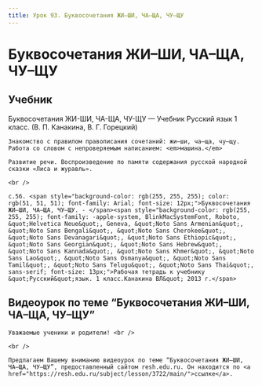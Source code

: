 ```yaml
---
title: Урок 93. Буквосочетания ЖИ–ШИ, ЧА–ЩА, ЧУ–ЩУ
---
```


# Буквосочетания ЖИ–ШИ, ЧА–ЩА, ЧУ–ЩУ

## Учебник

Буквосочетания ЖИ-ШИ, ЧА-ЩА, ЧУ-ЩУ — Учебник Русский язык 1 класс. (В. П. Канакина, В. Г. Горецкий)

<p>
	Знакомство с правилом правописания сочетаний: жи–ши, ча–ща, чу–щу. Работа со словом с непроверяемым написанием: <em>машина.</em> 
</p>
<p>
	Развитие речи. Воспроизведение по памяти содержания русской народной сказки «Лиса и журавль». 
</p>
<div>
	<br />
</div>

<p>
	с.56. <span style="background-color: rgb(255, 255, 255); color: rgb(51, 51, 51); font-family: Arial; font-size: 12px;">Буквосочетания ЖИ–ШИ, ЧА–ЩА, ЧУ–ЩУ. - </span><span style="background-color: rgb(255, 255, 255); font-family: -apple-system, BlinkMacSystemFont, Roboto, &quot;Helvetica Neue&quot;, Geneva, &quot;Noto Sans Armenian&quot;, &quot;Noto Sans Bengali&quot;, &quot;Noto Sans Cherokee&quot;, &quot;Noto Sans Devanagari&quot;, &quot;Noto Sans Ethiopic&quot;, &quot;Noto Sans Georgian&quot;, &quot;Noto Sans Hebrew&quot;, &quot;Noto Sans Kannada&quot;, &quot;Noto Sans Khmer&quot;, &quot;Noto Sans Lao&quot;, &quot;Noto Sans Osmanya&quot;, &quot;Noto Sans Tamil&quot;, &quot;Noto Sans Telugu&quot;, &quot;Noto Sans Thai&quot;, sans-serif; font-size: 13px;">Рабочая тетрадь к учебнику &quot;Русский&quot;язык. 1 класс.Канакина ВЛ&quot; 2013 г.</span>
</p>

## Видеоурок по теме “Буквосочетания ЖИ–ШИ, ЧА–ЩА, ЧУ–ЩУ”

<p>
	Уважаемые ученики и родители! <br /> 
</p>
<p>
	<br /> 
</p>
<p>
	Предлагаем Вашему вниманию видеоурок по теме “Буквосочетания ЖИ–ШИ, ЧА–ЩА, ЧУ–ЩУ”, предоставленный сайтом resh.edu.ru. Он находится по <a href="https://resh.edu.ru/subject/lesson/3722/main/">ссылке</a>.
</p>